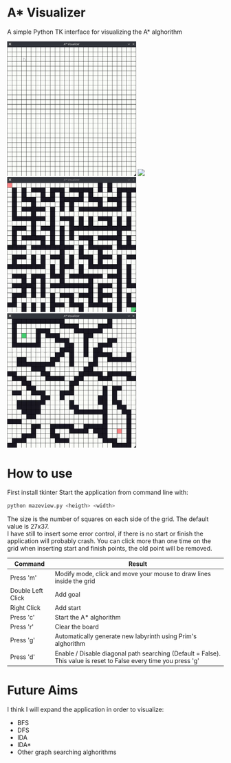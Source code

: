 # A* Visualizer
A simple Python TK interface for visualizing the A* alghorithm


<img src="./images/modifymode.gif" width="300"> <img src="./images/prim.gif" width="300">
<img src="./images/astar.gif" width="300"> <img src="./images/example.gif" width="300">


# How to use
First install tkinter
Start the application from command line with:
```bash
python mazeview.py <heigth> <width>
```
The size is the number of squares on each side of the grid. The default value is 27x37.  
I have still to insert some error control, if there is no start or finish the application will probably crash. 
You can click more than one time on the grid when inserting start and finish points, the old point will be removed.

Command | Result  
------------ | -------------  
Press 'm' |  Modify mode, click and move your mouse to draw lines inside the grid 
Double Left Click | Add goal
Right Click | Add start
Press 'c' | Start the A* alghorithm
Press 'r' | Clear the board
Press 'g' | Automatically generate new labyrinth using Prim's alghorithm
Press 'd' | Enable / Disable diagonal path searching (Default = False). This value is reset to False every time you press 'g'


# Future Aims
I think I will expand the application in order to visualize:
- BFS
- DFS
- IDA
- IDA*
- Other graph searching alghorithms

